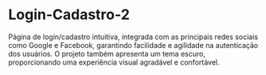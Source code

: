 # Login-Cadastro-2
Página de login/cadastro intuitiva, integrada com as principais redes sociais como Google e Facebook, garantindo facilidade e agilidade na autenticação dos usuários. O projeto também apresenta um tema escuro, proporcionando uma experiência visual agradável e confortável.
